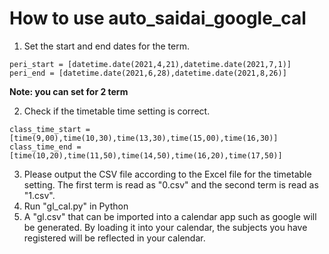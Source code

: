 # How to use auto_saidai_google_cal

1. Set the start and end dates for the term.
```
peri_start = [datetime.date(2021,4,21),datetime.date(2021,7,1)]
peri_end = [datetime.date(2021,6,28),datetime.date(2021,8,26)]
```

**Note: you can set for 2 term**

2. Check if the timetable time setting is correct.
```
class_time_start = [time(9,00),time(10,30),time(13,30),time(15,00),time(16,30)]
class_time_end = [time(10,20),time(11,50),time(14,50),time(16,20),time(17,50)]
```

3. Please output the CSV file according to the Excel file for the timetable setting. The first term is read as "0.csv" and the second term is read as "1.csv".
4. Run "gl_cal.py" in Python
5. A "gl.csv" that can be imported into a calendar app such as google will be generated. By loading it into your calendar, the subjects you have registered will be reflected in your calendar.
